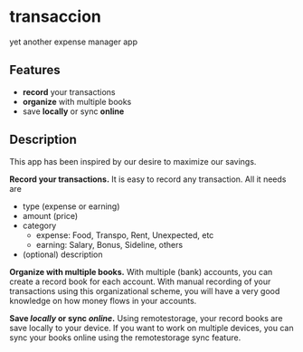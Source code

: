 # transaccion
yet another expense manager app

## Features

- **record** your transactions
- **organize** with multiple books
- save **locally** or sync **online**

## Description

This app has been inspired by our desire to maximize our savings.

**Record your transactions.** It is easy to record any transaction. All it needs are
- type (expense or earning)
- amount (price)
- category
  - expense: Food, Transpo, Rent, Unexpected, etc
  - earning: Salary, Bonus, Sideline, others
- (optional) description

**Organize with multiple books.** With multiple (bank) accounts, you can create a record book for each account. With manual recording of your transactions using this organizational scheme, you will have a very good knowledge on how money flows in your accounts.

**Save *locally* or sync *online*.** Using remotestorage, your record books are save locally to your device. If you want to work on multiple devices, you can sync your books online using the remotestorage sync feature.

